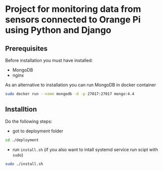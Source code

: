 # Project for monitoring data from sensors connected to Orange Pi using Python and Django

## Prerequisites
Before installation you must have installed:
- MongoDB
- nginx

As an alternative to installation you can run MongoDB in docker container
```bash
sudo docker run --name mongodb -d -p 27017:27017 mongo:4.4
```

## Installtion
Do the following steps:
- got to deployment folder 
```bash 
cd ./deployment
```
- run `install.sh` (if you also want to intall systemd service run scipt with `sudo`)
```bash
sudo ./install.sh
```

